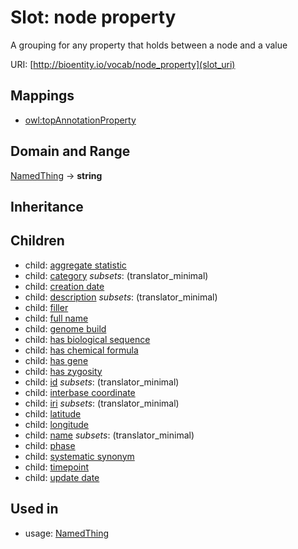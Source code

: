 # Slot: node property


A grouping for any property that holds between a node and a value

URI: [http://bioentity.io/vocab/node_property](slot_uri)
## Mappings

 * [owl:topAnnotationProperty](http://purl.obolibrary.org/obo/owl_topAnnotationProperty)
## Domain and Range

[NamedThing](NamedThing.md) -> **string**
## Inheritance

## Children

 *  child: [aggregate statistic](aggregate_statistic.md)
 *  child: [category](category.md) *subsets*: (translator_minimal)
 *  child: [creation date](creation_date.md)
 *  child: [description](description.md) *subsets*: (translator_minimal)
 *  child: [filler](filler.md)
 *  child: [full name](full_name.md)
 *  child: [genome build](genome_build.md)
 *  child: [has biological sequence](has_biological_sequence.md)
 *  child: [has chemical formula](has_chemical_formula.md)
 *  child: [has gene](has_gene.md)
 *  child: [has zygosity](has_zygosity.md)
 *  child: [id](id.md) *subsets*: (translator_minimal)
 *  child: [interbase coordinate](interbase_coordinate.md)
 *  child: [iri](iri.md) *subsets*: (translator_minimal)
 *  child: [latitude](latitude.md)
 *  child: [longitude](longitude.md)
 *  child: [name](name.md) *subsets*: (translator_minimal)
 *  child: [phase](phase.md)
 *  child: [systematic synonym](systematic_synonym.md)
 *  child: [timepoint](timepoint.md)
 *  child: [update date](update_date.md)
## Used in

 *  usage: [NamedThing](NamedThing.md)
